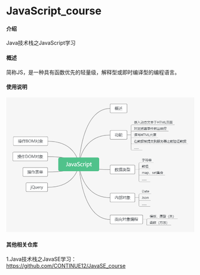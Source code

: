 # JavaScript_course

#### 介绍

Java技术栈之JavaScript学习

#### 概述

简称JS，是一种具有函数优先的轻量级，解释型或即时编译型的编程语言。

#### 使用说明

![image](https://github.com/CONTINUE12/JavaScript_course/blob/master/4.png)

#### 其他相关仓库

1.Java技术栈之JavaSE学习：https://github.com/CONTINUE12/JavaSE_course
